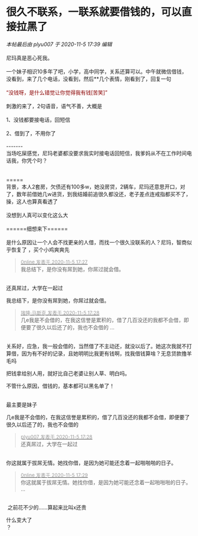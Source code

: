 # 很久不联系，一联系就要借钱的，可以直接拉黑了


<i class="pstatus"> 本帖最后由 plyu007 于 2020-11-5 17:39 编辑 </i><br />
<br />
尼玛真是恶心死我。<br />
<br />
一个妹子相识10多年了吧，小学，高中同学，关系还算可以。中午就微信借钱，没看到，来了几个电话，没看到，然后**几个表情，刚看到了，回复一句<br />
<br />
<font color="DarkRed">“没钱呀，是什么错觉让你觉得我有钱[苦笑]”</font><br />
<br />
刺激的来了，2句语音，语气不善，大概是<br />
<br />
1、没钱都要接电话，回短信<br />
<br />
2、借到了，不用你了<br />
<br />
-------<br />
当场吃屎感觉，尼玛老婆都没要求我实时接电话回短信，我爹妈从不在工作时间电话我，你凭个叼？<br />
<br />
<br />
=====<br />
背景，本人2套房，欠债还有100多w，她没房贷，2辆车，尼玛还意思开口，对了，数年前借她几w进货，到我结婚前追很久都没还，老子差点连戒指都买不了，操，这人也算真看透了<br />
<br />
没想到人真可以变化这么大<img src="static/image/smiley/yct/007.gif" smilieid="46" border="0" alt="" /> <br />
<br />
======细想来下======<br />
<br />
是什么原因让一个人会不找更亲的人借，而找一个很久没联系的人？尼玛，智商似乎恢复了<img src="static/image/smiley/yct/007.gif" smilieid="46" border="0" alt="" /> ，买个小鸡爽爽先

<div class="quote"><blockquote><font size="2"><a href="https://www.hostloc.com/forum.php?mod=redirect&amp;goto=findpost&amp;pid=9407634&amp;ptid=762867" target="_blank"><font color="#999999">0nline 发表于 2020-11-5 17:27</font></a></font><br />
我总结下，是你没有屌到她，你屌过就会借。</blockquote></div><br />
还真屌过，大学在一起过<img src="static/image/smiley/yct/022.gif" smilieid="42" border="0" alt="" />

我总结下，是你没有屌到她，你屌过就会借。

<div class="quote"><blockquote><font size="2"><a href="https://www.hostloc.com/forum.php?mod=redirect&amp;goto=findpost&amp;pid=9407640&amp;ptid=762867" target="_blank"><font color="#999999">埃隆·马斯克 发表于 2020-11-5 17:28</font></a></font><br />
几e我是不会借的，在我这信誉是累积的，借了几百没还的我都不会借，即便要了很久以后还了的，我也不会借的 ...</blockquote></div><br />
关系好，应急，我一般会借的，当然借了不主动还，就没以后了。她这次我就不打算借，因为有不好的记录，且她明明比我更有钱啊，找我借钱算啥？无息贷款撸羊毛吗<img src="static/image/smiley/yct/022.gif" smilieid="42" border="0" alt="" />

把钱拿给别人用，就好比自己老婆让别人草、明白吗。

不管什么原因，借钱的，基本都可以黑名单了！<br />
<br />
<img src="static/image/smiley/default/lol.gif" smilieid="12" border="0" alt="" /><img src="static/image/smiley/default/lol.gif" smilieid="12" border="0" alt="" /><img src="static/image/smiley/default/lol.gif" smilieid="12" border="0" alt="" />

最主要是妹子

几e我是不会借的，在我这信誉是累积的，借了几百没还的我都不会借，即便要了很久以后还了的，我也不会借的

<div class="quote"><blockquote><font size="2"><a href="https://www.hostloc.com/forum.php?mod=redirect&amp;goto=findpost&amp;pid=9407639&amp;ptid=762867" target="_blank"><font color="#999999">plyu007 发表于 2020-11-5 17:28</font></a></font><br />
还真屌过，大学在一起过</blockquote></div><br />
你这就属于拔屌无情。她找你借，是因为她可能还念着一起啪啪啪的日子。

<div class="quote"><blockquote><font size="2"><a href="https://www.hostloc.com/forum.php?mod=redirect&amp;goto=findpost&amp;pid=9407650&amp;ptid=762867" target="_blank"><font color="#999999">0nline 发表于 2020-11-5 17:29</font></a></font><br />
你这就属于拔屌无情。她找你借，是因为她可能还念着一起啪啪啪的日子。 ...</blockquote></div><br />
<img src="static/image/smiley/yct/007.gif" smilieid="46" border="0" alt="" /> 之前花不少的……算起来比叫x还贵

什么变大了<br />
？<img id="aimg_P4VfE" onclick="zoom(this, this.src, 0, 0, 0)" class="zoom" src="https://cdn.jsdelivr.net/gh/hishis/forum-master/public/images/patch.gif" onmouseover="img_onmouseoverfunc(this)" onload="thumbImg(this)" border="0" alt="" />
